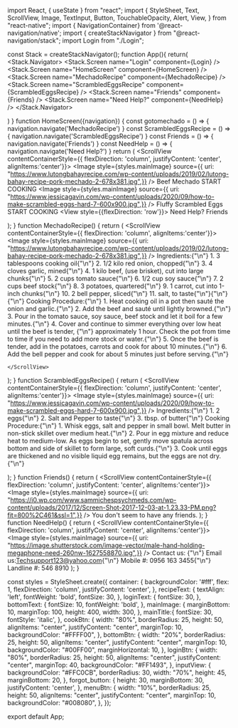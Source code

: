 import React, { useState } from "react";
import {
  StyleSheet,
  Text,
  ScrollView,
  Image,
  TextInput,
  Button,
  TouchableOpacity,
  Alert,
  View,
} from "react-native";
import { NavigationContainer} from '@react-navigation/native';
import { createStackNavigator } from "@react-navigation/stack";
import Login from "./Login";

const Stack = createStackNavigator();
function App(){
  return(
    <NavigationContainer>
      <Stack.Navigator>
      <Stack.Screen
      name="Login"
      component={Login}
      />
      <Stack.Screen
      name="HomeScreen"
      component={HomeScreen}
      />
      <Stack.Screen
      name="MechadoRecipe"
      component={MechadoRecipe}
      />
      <Stack.Screen
      name="ScrambledEggsRecipe"
      component={ScrambledEggsRecipe}
      />
      <Stack.Screen
      name="Friends"
      component={Friends}
      />
      <Stack.Screen
      name="Need Help?"
      component={NeedHelp}
      />
      </Stack.Navigator>
    </NavigationContainer>
    
    
  )
}
function HomeScreen({navigation}) {
  const gotomechado = () => {
    navigation.navigate('MechadoRecipe')
  }
  const ScrambledEggsRecipe = () => {
    navigation.navigate('ScrambledEggsRecipe')
  }
  const Friends = () => {
    navigation.navigate('Friends')
  }
  const NeedHelp = () => {
    navigation.navigate('Need Help?')
  }
  return (
    <ScrollView contentContainerStyle={{
      flexDirection: 'column',
      justifyContent: 'center',
      alignItems:'center'}}>
      <Image style={styles.mainImage}
      source={{
         uri: "https://www.lutongbahayrecipe.com/wp-content/uploads/2019/02/lutong-bahay-recipe-pork-mechado-2-678x381.jpg",}}
         />
               <Text style={styles.mainTitle}>Beef Mechado</Text>
            <TouchableOpacity
            onPress={gotomechado} 
            style={styles.cookBtn}>
        <Text style={styles.loginText}>START COOKING</Text>
      </TouchableOpacity>
      <Image style={styles.mainImage}
      source={{
         uri: "https://www.jessicagavin.com/wp-content/uploads/2020/09/how-to-make-scrambled-eggs-hard-7-600x900.jpg",}}
         />
               <Text style={styles.mainTitle}>Fluffy Scrambled Eggs</Text>
            <TouchableOpacity
            onPress={ScrambledEggsRecipe} 
            style={styles.cookBtn}>
        <Text style={styles.loginText}>START COOKING</Text>
      </TouchableOpacity>
      <View style={{flexDirection: 'row'}}>
      <TouchableOpacity
            onPress={NeedHelp} 
            style={styles.bottomBtn}>
        <Text style={styles.bottomText}>Need Help?</Text>
      </TouchableOpacity>
      <TouchableOpacity
            onPress={Friends} 
            style={styles.bottomBtn}>
        <Text style={styles.bottomText}>Friends</Text>
      </TouchableOpacity>
      </View>   
    </ScrollView>
    


    
    
  );
}
function MechadoRecipe() {
  return (
    <ScrollView contentContainerStyle={{
      flexDirection: 'column',
      alignItems:'center'}}>
         <Image style={styles.mainImage}
      source={{
         uri: "https://www.lutongbahayrecipe.com/wp-content/uploads/2019/02/lutong-bahay-recipe-pork-mechado-2-678x381.jpg",}}
         />
        <Text style={styles.recipeText}>
        Ingredients:{"\n"}</Text>
        <Text>
        1. 3 tablespoons cooking oil{"\n"}
        2. 1/2 kilo red onion, chopped{"\n"}
        3. 4 cloves garlic, mined{"\n"}
        4. 1 kilo beef, (use brisket), cut into large chunks{"\n"}
        5. 2 cups tomato sauce{"\n"}
        6. 1/2 cup soy sauce{"\n"}
        7. 2 cups beef stock{"\n"}
        8. 3 potatoes, quartered{"\n"}
        9. 1 carrot, cut into 1-inch chunks{"\n"}
        10. 2 bell pepper, sliced{"\n"}
        11. salt, to taste{"\n"}{"\n"}{"\n"}</Text>
        <Text style={styles.recipeText}>Cooking Procedure:{"\n"}</Text>
        <Text>
        1. Heat cooking oil in a pot then sauté the onion and garlic.{"\n"}
        2. Add the beef and sauté until lightly browned.{"\n"}
        3. Pour in the tomato sauce, soy sauce, beef stock and let it boil for a few minutes.{"\n"}
        4. Cover and continue to simmer everything over low heat until the beef is tender, {"\n"}
        approximately 1 hour. Check the pot from time to time if you need to add more stock or water.{"\n"}
        5. Once the beef is tender, add in the potatoes, carrots and cook for about 10 minutes.{"\n"}
        6. Add the bell pepper and cook for about 5 minutes just before serving.{"\n"}
        </Text>

    </ScrollView>
  );
}
function ScrambledEggsRecipe() {
  return (
    <ScrollView contentContainerStyle={{
      flexDirection: 'column',
      justifyContent: 'center',
      alignItems:'center'}}>
        <Image style={styles.mainImage}
      source={{
         uri: "https://www.jessicagavin.com/wp-content/uploads/2020/09/how-to-make-scrambled-eggs-hard-7-600x900.jpg",}}
         />
          <Text style={styles.recipeText}>
          Ingredients:{"\n"}</Text>
            <Text>
          1. 2 eggs{"\n"}
          2. Salt and Pepper to taste{"\n"}
          3.  tbsp. of butter{"\n"}
            </Text>
          <Text style={styles.recipeText}>Cooking Procedure:{"\n"}</Text>
        <Text>
        1. Whisk eggs, salt and pepper in small bowl. Melt butter in non-stick skillet over medium heat.{"\n"}
        2. Pour in egg mixture and reduce heat to medium-low. As eggs begin to set, gently move spatula across bottom and side of skillet to form large, soft curds.{"\n"}
        3. Cook until eggs are thickened and no visible liquid egg remains, but the eggs are not dry.{"\n"}
        </Text>
    </ScrollView>
    
  );
}
function Friends() {
  return (
    <ScrollView contentContainerStyle={{
      flexDirection: 'column',
      justifyContent: 'center',
      alignItems:'center'}}>
        <Image style={styles.mainImage}
      source={{
         uri: "https://i0.wp.com/www.sammichespsychmeds.com/wp-content/uploads/2017/12/Screen-Shot-2017-12-03-at-1.23.33-PM.png?fit=800%2C461&ssl=1",}}
         />
         <Text styles={styles.loginText}>
           You don't seem to have any friends.
         </Text>
    </ScrollView> 
  );
}
function NeedHelp() {
  return (
    <ScrollView contentContainerStyle={{
      flexDirection: 'column',
      justifyContent: 'center',
      alignItems:'center'}}>
        <Image style={styles.mainImage}
      source={{
         uri: "https://image.shutterstock.com/image-vector/male-hand-holding-megaphone-need-260nw-1627558870.jpg",}}
         />
         <Text styles={styles.loginText}>
           Contact us: {"\n"}
           Email us:Techsupport123@yahoo.com{"\n"}
           Mobile #: 0956 163 3455{"\n"}
           Landline #: 546 8910
         </Text>
    </ScrollView>
  );
}



const styles = StyleSheet.create({
  container: {
    backgroundColor: '#fff',
    flex: 1,
    flexDirection: 'column',
    justifyContent: 'center',
  },
  recipeText: {
    textAlign: 'left',
    fontWeight: 'bold',
    fontSize: 30,
  },
  loginText: {
    fontSize: 30,
  },
  bottomText: {
    fontSize: 10,
    fontWeight: 'bold',
  },
  mainImage: {
    marginBottom: 10,
    marginTop: 100,
    height: 400,
    width: 300,
  },
  mainTitle:{
fontSize: 30,
fontStyle: 'italic',
  },
  cookBtn: {
    width: "80%",
    borderRadius: 25,
    height: 50,
    alignItems: "center",
    justifyContent: "center",
    marginTop: 10,
    backgroundColor: "#FFFF00",
  },
  bottomBtn: {
    width: "20%",
    borderRadius: 25,
    height: 50,
    alignItems: "center",
    justifyContent: "center",
    marginTop: 10,
    backgroundColor: "#00FF00",
    marginHorizontal: 10,
  },
  loginBtn: {
    width: "80%",
    borderRadius: 25,
    height: 50,
    alignItems: "center",
    justifyContent: "center",
    marginTop: 40,
    backgroundColor: "#FF1493",
  },
  inputView: {
    backgroundColor: "#FFC0CB",
    borderRadius: 30,
    width: "70%",
    height: 45,
    marginBottom: 20,
  },
  forgot_button: {
    height: 30,
    marginBottom: 30,
    justifyContent: 'center',
  },
  menuBtn: {
    width: "10%",
    borderRadius: 25,
    height: 50,
    alignItems: "center",
    justifyContent: "center",
    marginTop: 10,
    backgroundColor: "#008080",
  },
});

export default App;
